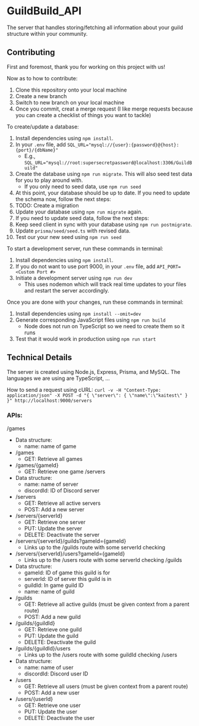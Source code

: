# GuildBuild_API
The server that handles storing/fetching all information about your guild structure within your community.

## Contributing
First and foremost, thank you for working on this project with us!

Now as to how to contribute:
1. Clone this repository onto your local machine
2. Create a new branch
3. Switch to new branch on your local machine
4. Once you commit, creat a merge request (I like merge requests because you can create a checklist of things you want to tackle)

To create/update a database:
1. Install dependencies using `npm install`.
2. In your `.env` file, add `SQL_URL="mysql://{user}:{password}@{host}:{port}/{dbName}"`
   - E.g., `SQL_URL="mysql://root:supersecretpassword@localhost:3306/GuildBuild"`
3. Create the database using `npm run migrate`. This will also seed test data for you to play around with.
   - If you only need to seed data, use `npm run seed`
4. At this point, your database should be up to date. If you need to update the schema now, follow the next steps:
5. TODO: Create a migration
6. Update your database using `npm run migrate` again.
7. If you need to update seed data, follow the next steps:
8. Keep seed client in sync with your database using `npm run postmigrate`.
9. Update `prisma/seed/seed.ts` with revised data.
10. Test our your new seed using `npm run seed`

To start a development server, run these commands in terminal:
1. Install dependencies using `npm install`.
2. If you do not want to use port 9000, in your `.env` file, add `API_PORT=<Custom Port #>`
3. Initiate a development server using `npm run dev`
   - This uses nodemon which will track real time updates to your files and restart the server accordingly.

Once you are done with your changes, run these commands in terminal:
1. Install dependencies using `npm install --omit=dev`
2. Generate corresponding JavaScript files using `npm run build`
   - Node does not run on TypeScript so we need to create them so it runs
3. Test that it would work in production using `npm run start`

## Technical Details
The server is created using Node.js, Express, Prisma, and MySQL.
The languages we are using are TypeScript, ...

How to send a request using cURL:
`curl -v -H "Content-Type: application/json" -X POST -d "{ \"server\": { \"name\":\"kaitest\" } }" http://localhost:9000/servers`

### APIs:
/games
- Data structure:
  - name: name of game
- /games
  - GET: Retrieve all games
- /games/{gameId}
  - GET: Retrieve one game
/servers
- Data structure:
  - name: name of server
  - discordId: ID of Discord server
- /servers
  - GET: Retrieve all active servers
  - POST: Add a new server
- /servers/{serverId}
  - GET: Retrieve one server
  - PUT: Update the server
  - DELETE: Deactivate the server
- /servers/{serverId}/guilds?gameId={gameId}
  - Links up to the /guilds route with some serverId checking
- /servers/{serverId}/users?gameId={gameId}
  - Links up to the /users route with some serverId checking
/guilds
- Data structure:
  - gameId: ID of game this guild is for
  - serverId: ID of server this guild is in
  - guildId: In game guild ID
  - name: name of guild
- /guilds
  - GET: Retrieve all active guilds (must be given context from a parent route)
  - POST: Add a new guild
- /guilds/{guildId}
  - GET: Retrieve one guild
  - PUT: Update the guild
  - DELETE: Deactivate the guild
- /guilds/{guildId}/users
  - Links up to the /users route with some guildId checking
/users
- Data structure:
  - name: name of user
  - discordId: Discord user ID
- /users
  - GET: Retrieve all users (must be given context from a parent route)
  - POST: Add a new user
- /users/{userId}
  - GET: Retrieve one user
  - PUT: Update the user
  - DELETE: Deactivate the user